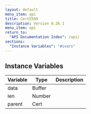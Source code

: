 ```yaml
---
layout: default
menu_item: api
title: CertX509
description: Version 0.26.1
menu_item: api
return_to:
  "API Documentation Index": /api/
sections:
  "Instance Variables": "#ivars"
---
```


## <a name="ivars"></a>Instance Variables

| Variable | Type | Description |
| --- | --- | --- |
| <a name="data"></a>data | Buffer |  |
| <a name="len"></a>len | Number |  |
| <a name="parent"></a>parent | Cert |  |

